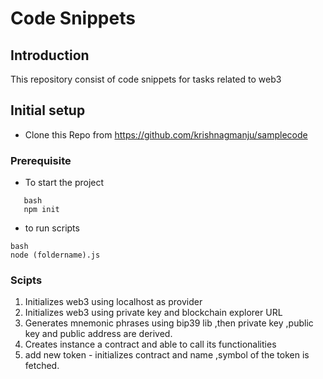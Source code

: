 # Code Snippets

## Introduction 
This repository consist of code snippets for tasks related to web3


## Initial setup
- Clone this Repo  from https://github.com/krishnagmanju/samplecode

### Prerequisite
 -  To start the project
 ``` 
    bash
    npm init
 ```
 - to run scripts 
 ```
 bash
 node (foldername).js
 ```

 ### Scipts
 1. Initializes web3 using localhost as provider
 2. Initializes web3 using private key and blockchain explorer URL
 3. Generates mnemonic phrases using bip39 lib ,then private key ,public key and public address are derived.
 4. Creates instance a contract and able to call its functionalities
 5. add new token - initializes contract and name ,symbol of the token is fetched.
 


